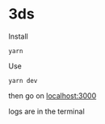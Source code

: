 # 3ds

Install

`yarn`

Use

`yarn dev`

then go on [localhost:3000](http://localhost:3000)

logs are in the terminal
